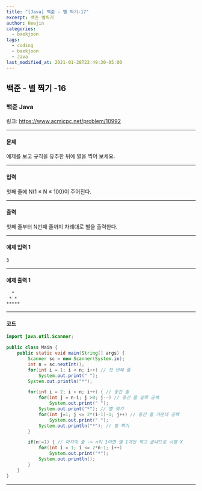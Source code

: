 ```yaml
---
title: "[Java] 백준 - 별 찍기-17"
excerpt: 백준 별찍기
author: Heejin
categories: 
  - baekjoon
tags:
  - coding
  - baekjoon
  - Java
last_modified_at: 2021-01-28T22:49:30-05:00
---
```




## 백준 - 별 찍기 -16



### 백준 Java

링크: <https://www.acmicpc.net/problem/10992>

***

#### 문제

예제를 보고 규칙을 유추한 뒤에 별을 찍어 보세요.

***

#### 입력

첫째 줄에 N(1 ≤ N ≤ 100)이 주어진다.

***

#### 출력

첫째 줄부터 N번째 줄까지 차례대로 별을 출력한다.

****

#### 예제 입력 1

```
3
```

***

#### 예제 출력 1

```
  *
 * *
*****
```

***

#### 코드

```java
import java.util.Scanner;

public class Main {
    public static void main(String[] args) {
        Scanner sc = new Scanner(System.in);
        int n = sc.nextInt();
        for(int i = 1; i < n; i++) // 첫 번째 줄
            System.out.print(" "); 
        System.out.println("*");

        for(int i = 2; i < n; i++) { // 중간 줄
            for(int j = n-i; j >0; j--) // 중간 줄 앞쪽 공백
                System.out.print(" ");
            System.out.print("*"); // 별 찍기
            for(int j=1; j <= 2*(i-1)-1; j++) // 중간 줄 가운데 공백
                System.out.print(" ");
            System.out.println("*"); // 별 찍기
        }

        if(n!=1) { // 마지막 줄 -> n이 1이면 별 1개만 찍고 끝내므로 시행 X
            for(int i = 1; i <= 2*n-1; i++)
                System.out.print("*");
            System.out.println();
        }
    }
}

```

***

